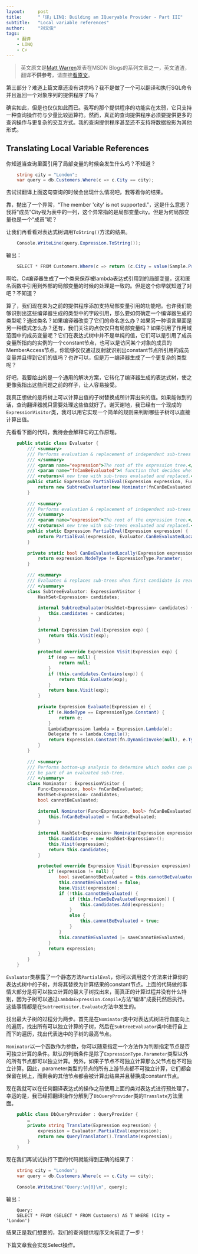 ```yaml
---
layout:     post
title:      "「译」LINQ: Building an IQueryable Provider - Part III"
subtitle:   "Local variable references"
author:     "刘文俊"
tags:
    - 翻译
    - LINQ
    - C♯
---
```


> 英文原文是[Matt Warren](https://social.msdn.microsoft.com/profile/matt%20warren%20-%20msft/ "Matt Warren")发表在MSDN Blogs的系列文章之一，英文渣渣，翻译**不供参考**，请直接[看原文](http://blogs.msdn.com/b/mattwar/archive/2007/08/01/linq-building-an-iqueryable-provider-part-iii.aspx)。

第三部分？难道上篇文章还没有讲完吗？我不是做了一个可以翻译和执行SQL命令并且返回一个对象序列的提供程序了吗？

确实如此，但是也仅仅如此而已。我写的那个提供程序的功能实在太弱，它只支持一种查询操作符与少量比较运算符。然而，真正的查询提供程序必须要提供更多的查询操作与更复杂的交互方式。我的查询提供程序甚至还不支持将数据投影为其他形式。

## Translating Local Variable References

你知道当查询里面引用了局部变量的时候会发生什么吗？不知道？

````cs
	string city = "London";
	var query = db.Customers.Where(c => c.City == city);
````

去试试翻译上面这句查询的时候会出现什么情况吧，我等着你的结果。

<!-- more -->

靠，抛出了一个异常，“The member 'city' is not supported.”，这是什么意思？我将“成员”City视为表中的一列，这个异常指的是局部变量city。但是为何局部变量也是一个“成员”呢？

让我们再看看对表达式树调用`ToString()`方法的结果。

````cs
	Console.WriteLine(query.Expression.ToString());
````

输出：

````cs
	SELECT * FROM Customers.Where(c => return (c.City = value(Sample.Program+<>c__DisplayClass0).city))
````

啊哈，C♯编译器生成了一个类来保存被lambda表达式引用到的局部变量，这和匿名函数中引用到外部的局部变量的时候的处理是一致的。但是这个你早就知道了对吧？不知道？

算了，我们现在来为之前的提供程序添加支持局部变量引用的功能吧。也许我们能够识别出这些编译器生成的类型中的字段引用，那么要如何确定一个编译器生成的类型呢？通过类名？如果编译器改变了它们的命名怎么办？如果另一种语言里面是另一种模式怎么办？还有，我们关注的点仅仅只有局部变量吗？如果引用了作用域范围中的成员变量呢？它们在表达式树中并不是单纯的值，它们可以是引用了成员变量所指向的实例的一个constant节点，也可以是访问某个对象的成员的MemberAccess节点。你能够仅仅通过反射就识别出constant节点所引用的成员变量并且得到它们的值吗？也许可以，但是万一编译器生成了一个更复杂的类型呢？

好吧，我要给出的是一个通用的解决方案，它转化了编译器生成的表达式树，使之更像我指出这些问题之前的样子，让人容易接受。

我真正想做的是将树上可以计算出值的子树替换成所计算出来的值。如果能做到的话，查询翻译器就只需要处理这些值就好了。谢天谢地，我已经有一个现成的`ExpressionVisitor`类，我可以用它实现一个简单的规则来判断哪些子树可以直接计算出值。

先看看下面的代码，我待会会解释它的工作原理。

````cs
	public static class Evaluator {
	    /// <summary>
	    /// Performs evaluation & replacement of independent sub-trees
	    /// </summary>
	    /// <param name="expression">The root of the expression tree.</param>
	    /// <param name="fnCanBeEvaluated">A function that decides whether a given expression node can be part of the local function.</param>
	    /// <returns>A new tree with sub-trees evaluated and replaced.</returns>
	    public static Expression PartialEval(Expression expression, Func<Expression, bool> fnCanBeEvaluated) {
	        return new SubtreeEvaluator(new Nominator(fnCanBeEvaluated).Nominate(expression)).Eval(expression);
	    }
	 
	    /// <summary>
	    /// Performs evaluation & replacement of independent sub-trees
	    /// </summary>
	    /// <param name="expression">The root of the expression tree.</param>
	    /// <returns>A new tree with sub-trees evaluated and replaced.</returns>
	    public static Expression PartialEval(Expression expression) {
	        return PartialEval(expression, Evaluator.CanBeEvaluatedLocally);
	    }
	 
	    private static bool CanBeEvaluatedLocally(Expression expression) {
	        return expression.NodeType != ExpressionType.Parameter;
	    }
	 
	    /// <summary>
	    /// Evaluates & replaces sub-trees when first candidate is reached (top-down)
	    /// </summary>
	    class SubtreeEvaluator: ExpressionVisitor {
	        HashSet<Expression> candidates;
	 
	        internal SubtreeEvaluator(HashSet<Expression> candidates) {
	            this.candidates = candidates;
	        }
	 
	        internal Expression Eval(Expression exp) {
	            return this.Visit(exp);
	        }
	 
	        protected override Expression Visit(Expression exp) {
	            if (exp == null) {
	                return null;
	            }
	            if (this.candidates.Contains(exp)) {
	                return this.Evaluate(exp);
	            }
	            return base.Visit(exp);
	        }
	 
	        private Expression Evaluate(Expression e) {
	            if (e.NodeType == ExpressionType.Constant) {
	                return e;
	            }
	            LambdaExpression lambda = Expression.Lambda(e);
	            Delegate fn = lambda.Compile();
	            return Expression.Constant(fn.DynamicInvoke(null), e.Type);
	        }
	    }
	 
	    /// <summary>
	    /// Performs bottom-up analysis to determine which nodes can possibly
	    /// be part of an evaluated sub-tree.
	    /// </summary>
	    class Nominator : ExpressionVisitor {
	        Func<Expression, bool> fnCanBeEvaluated;
	        HashSet<Expression> candidates;
	        bool cannotBeEvaluated;
	 
	        internal Nominator(Func<Expression, bool> fnCanBeEvaluated) {
	            this.fnCanBeEvaluated = fnCanBeEvaluated;
	        }
	 
	        internal HashSet<Expression> Nominate(Expression expression) {
	            this.candidates = new HashSet<Expression>();
	            this.Visit(expression);
	            return this.candidates;
	        }
	 
	        protected override Expression Visit(Expression expression) {
	            if (expression != null) {
	                bool saveCannotBeEvaluated = this.cannotBeEvaluated;
	                this.cannotBeEvaluated = false;
	                base.Visit(expression);
	                if (!this.cannotBeEvaluated) {
	                    if (this.fnCanBeEvaluated(expression)) {
	                        this.candidates.Add(expression);
	                    }
	                    else {
	                        this.cannotBeEvaluated = true;
	                    }
	                }
	                this.cannotBeEvaluated |= saveCannotBeEvaluated;
	            }
	            return expression;
	        }
	    }
	}
````

`Evaluator`类暴露了一个静态方法`PartialEval`，你可以调用这个方法来计算你的表达式树中的子树，并将其替换为计算结果的constant节点。上面的代码做的事情大部分是将可以独立计算的最大子树找出来，而真正的计算过程并没有什么特别，因为子树可以通过`LambdaExpression.Compile`方法“编译”成委托然后执行。这些事情都是在`SubtreeVisitor.Evaluate`方法中发生的。

找出最大子树的过程分为两步。首先是在`Nominator`类中对表达式树进行自底向上的遍历，找出所有可以独立计算的子树，然后在`SubtreeEvaluator`类中进行自上而下的遍历，找出代表选中的子树的最高节点。

`Nominator`以一个函数作为参数，你可以随意指定一个方法作为判断指定节点是否可独立计算的条件。默认的判断条件是除了`ExpressionType.Parameter`类型以外的所有节点都可以独立计算。另外，如果子节点不可独立计算那么父节点也不可独立计算。因此，parameter类型的节点的所有上游节点都不可独立计算，它们都会保留在树上，而剩余的其他节点都会被计算出结果并且替换成constant节点。

现在我就可以在任何翻译表达式的操作之前使用上面的类对表达式进行预处理了。幸运的是，我已经把翻译操作分解到了`DbQueryProvider`类的`Translate`方法里面。

````cs
	public class DbQueryProvider : QueryProvider {
	    …
	    private string Translate(Expression expression) {
	        expression = Evaluator.PartialEval(expression);
	        return new QueryTranslator().Translate(expression);
	    }
	}
````

现在我们再试试执行下面的代码就能得到正确的结果了：

````cs
	string city = "London";
	var query = db.Customers.Where(c => c.City == city);
	 
	Console.WriteLine("Query:\n{0}\n", query);
````

输出：

````plain
	Query:
	SELECT * FROM (SELECT * FROM Customers) AS T WHERE (City = 'London')
````

结果正是我们想要的，我们的查询提供程序又向前走了一步！

下篇文章我会实现Select操作。<i class="emoji emoji-smile"></i>